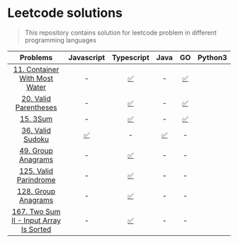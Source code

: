 # Leetcode solutions

> This repository contains solution for leetcode problem in different programming languages

|                                                **Problems**                                                |                                     **Javascript**                                     |                                               **Typescript**                                               |                                          **Java**                                          |                                               **GO**                                                | **Python3** |
| :--------------------------------------------------------------------------------------------------------: | :------------------------------------------------------------------------------------: | :--------------------------------------------------------------------------------------------------------: | :----------------------------------------------------------------------------------------: | :-------------------------------------------------------------------------------------------------: | :---------: |
|         [11. Container With Most Water](https://leetcode.com/problems/container-with-most-water/)          |                                           -                                            |               [✅](https://github.com/bytesbanana/leetcode/blob/main/15.3sum/ts/solution.ts)               |                                             -                                              | [✅](https://github.com/bytesbanana/leetcode/blob/main/11.container-with-most-water/go/solution.go) |             |
|                 [20. Valid Parentheses](https://leetcode.com/problems/valid-parentheses/)                  |                                           -                                            |               [✅](https://github.com/bytesbanana/leetcode/blob/main/15.3sum/ts/solution.ts)               |                                             -                                              | [✅](https://github.com/bytesbanana/leetcode/blob/main/11.container-with-most-water/go/solution.go) |             |
|                               [15. 3Sum](https://leetcode.com/problems/3sum)                               |                                           -                                            |               [✅](https://github.com/bytesbanana/leetcode/blob/main/15.3sum/ts/solution.ts)               |                                             -                                              |           [✅](https://github.com/bytesbanana/leetcode/blob/main/15.3sum/go/solution.go)            |             |
|                      [36. Valid Sudoku](https://leetcode.com/problems/valid-sudoku/)                       | [✅](https://github.com/bytesbanana/leetcode/blob/main/36.valid-sudoku/js/solution.js) |                                                     -                                                      | [✅](https://github.com/bytesbanana/leetcode/blob/main/36.valid-sudoku/java/Solution.java) |                                                  -                                                  |             |
|                    [49. Group Anagrams](https://leetcode.com/problems/group-anagrams/)                     |                                           -                                            |          [✅](https://github.com/bytesbanana/leetcode/blob/main/49.group-anagrams/ts/solution.ts)          |                                             -                                              |                                                  -                                                  |             |
|                  [125. Valid Parindrome](https://leetcode.com/problems/valid-palindrome/)                  |                                           -                                            |        [✅](https://github.com/bytesbanana/leetcode/blob/main/125.valid-palindrome/ts/solution.ts)         |                                             -                                              |                                                  -                                                  |             |
|             [128. Group Anagrams](https://leetcode.com/problems/longest-consecutive-sequence/)             |                                           -                                            |  [✅](https://github.com/bytesbanana/leetcode/blob/main/128.longest-consecutive-sequence/ts/solution.ts)   |                                             -                                              |                                                  -                                                  |             |
| [167. Two Sum II - Input Array Is Sorted](https://leetcode.com/problems/two-sum-ii-input-array-is-sorted/) |                                           -                                            | [✅](https://github.com/bytesbanana/leetcode/blob/main/167.two-sum-2-input-array-is-sorted/ts/solution.ts) |                                             -                                              |                                                  -                                                  |             |
